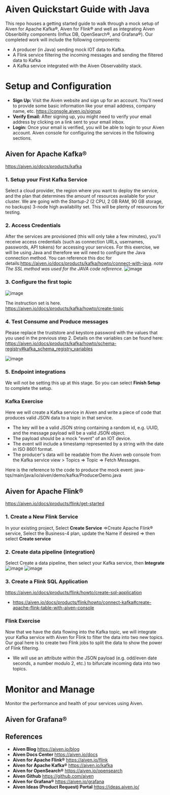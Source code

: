 # Aiven Quickstart Guide with Java 

This repo houses a getting started guide to walk through a mock setup of Aiven for Apache Kafka®, Aiven for Flink® and well as integrating Aiven Obseribility components (Influx DB, OpenSearch®, and Grafana®).
Our completed work will include the following components:
 
 - A producer (in Java) sending mock IOT data to Kafka.
 - A Flink service filtering the incoming messages and sending the filtered data to Kafka
 - A Kafka service integrated with the Aiven Observability stack. 

# Setup and Configuration
-  **Sign Up:** Visit the Aiven website and sign up for an account. You'll need to provide some basic information like your email address, company name, etc. https://console.aiven.io/signup
- **Verify Email:** After signing up, you might need to verify your email address by clicking on a link sent to your email inbox.
- **Login:** Once your email is verified, you will be able to login to your Aiven account. Aiven console for configuring the services in the following sections.


## Aiven for Apache Kafka®
https://aiven.io/docs/products/kafka

### 1. Setup your First Kafka Service  
Select a cloud provider, the region where you want to deploy the service, and the plan that determines the amount of resources available for your cluster. We are going with the *Startup-2* (2 CPU, 2 GB RAM, 90 GB storage, no backups) 3-node high availability set. This will be plenty of resources for testing. 

### 2. Access Credentials
After the services are provisioned (this will only take a few minutes), you'll receive access credentials (such as connection URLs, usernames, passwords, API tokens) for accessing your services. For this exercise, we will be using Java and therefore we will need to configure the Java connection method. You can reference this doc for details:https://aiven.io/docs/products/kafka/howto/connect-with-java. 
*note The SSL method was used for the JAVA code reference.*
![image](https://github.com/curious-jen/aiven/assets/165078304/eb8d07d3-36f5-4dce-9c9b-55cdd26df082)

### 3. Configure the first topic
![image](https://github.com/curious-jen/aiven/assets/165078304/d91bc799-6cfa-4b19-af7e-f5f557ea1e92)

The instruction set is here. https://aiven.io/docs/products/kafka/howto/create-topic

### 4. Test Consume and Produce messages

Please replace the truststore and keystore password with the values that you used in the previous step 2.
Details on the variables can be found here: https://aiven.io/docs/products/kafka/howto/schema-registry#kafka_schema_registry_variables

![image](https://github.com/curious-jen/aiven/assets/165078304/d6e1ff7b-7b91-49a1-8d4e-04718f39d823)

### 5. Endpoint integrations
We will not be setting this up at this stage. So you can select **Finish Setup** to complete the setup. 

### Kafka Exercise
Here we will create a Kafka service in Aiven and write a piece of code that produces valid JSON data to a topic in that service. 
 - The key will be a valid JSON string containing a random id, e.g. UUID, and the message payload will be a valid JSON object. 
 - The payload should be a mock "event" of an IOT device.
 - The event will include a timestamp represented by a string with the date in ISO 8601 format. 
 - The producer's data will be readable from the Aiven web console from the Kafka service view > Topics => Topic => Fetch Messages.

Here is the reference to the code to produce the mock event: java-tqs/main/java/io/aiven/demo/kafka/ProducerDemo.java

## Aiven for Apache Flink®
https://aiven.io/docs/products/flink/get-started
  
### 1. Create a New Flink Service 
In your existing project, Select **Create Service** =>Create Apache Flink® service, Select the Business-4 plan, update the Name if desired => then select **Create service**

### 2. Create data pipeline (integration)
Select Create a data pipeline, then select your Kafka service, then **Integrate**
![image](https://github.com/curious-jen/aiven/assets/165078304/34c2d883-d14b-4f6c-88a8-091820a68f34)
![image](https://github.com/curious-jen/aiven/assets/165078304/4215decc-97b7-4642-9dd8-dbdee996bf50)

### 3. Create a Flink SQL Application
https://aiven.io/docs/products/flink/howto/create-sql-application
 - https://aiven.io/docs/products/flink/howto/connect-kafka#create-apache-flink-table-with-aiven-console

   
### Flink Exercise
Now that we have the data flowing into the Kafka topic, we will integrate your Kafka service with Aiven for Flink to filter the data into two new topics. Our goal here is to create two Flink jobs to split the data to show the power of Flink filtering. 
 - We will use an attribute within the JSON payload (e.g. odd/even date seconds, a number modulo 2, etc.) to bifurcate incoming data into two topics.


# Monitor and Manage
Monitor the performance and health of your services using Aiven. 

## Aiven for Grafana®


## References
- **Aiven Blog** https://aiven.io/blog
- **Aiven Docs Center** https://aiven.io/docs
- **Aiven for Apache Flink®** https://aiven.io/flink
- **Aiven for Apache Kafka®** https://aiven.io/kafka
- **Aiven for OpenSearch®** https://aiven.io/opensearch
- **Aiven Github** https://github.com/aiven
- **Aiven for Grafana®** https://aiven.io/grafana
- **Aiven Ideas (Product Request) Portal** https://ideas.aiven.io/ 


